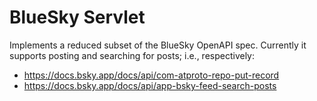 # BlueSky Servlet

Implements a reduced subset of the BlueSky OpenAPI spec.
Currently it supports posting and searching for posts; i.e.,
respectively:

- https://docs.bsky.app/docs/api/com-atproto-repo-put-record
- https://docs.bsky.app/docs/api/app-bsky-feed-search-posts

